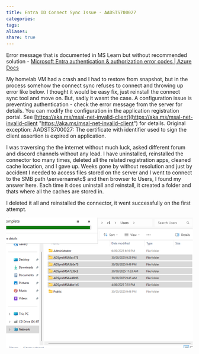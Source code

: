 ```yaml
---
title: Entra ID Connect Sync Issue - AADSTS700027
categories:
tags:
aliases:
share: true
---
```

Error message that is documented in MS Learn but without recommended solution - [Microsoft Entra authentication & authorization error codes | Azure Docs](https://docs.azure.cn/en-us/entra/identity-platform/reference-error-codes)

My homelab VM had a crash and I had to restore from snapshot, but in the process somehow the connect sync refuses to connect and throwing up error like below. I thought it would be easy fix, just reinstall the connect sync tool and move on. But, sadly it wasnt the case.
A configuration issue is preventing authentication - check the error message from the server for details. You can modify the configuration in the application registration portal. See [https://aka.ms/msal-net-invalid-client](https://aka.ms/msal-net-invalid-client "https://aka.ms/msal-net-invalid-client") for details. Original exception: AADSTS700027: The certificate with identifier used to sign the client assertion is expired on application. 

I was traversing the the internet without much luck, asked different forum and discord channels without any lead. 
I have uninstalled, reinstalled the connector too many times, deleted all the related registration apps, cleaned cache location, and I gave up. Weeks gone by without resolution and just by accident I needed to access files stored on the server and I went to connect to the SMB path \\servername\c$ and then browser to Users, I found my answer here. Each time it does uninstall and reinstall, it created a folder and thats where all the caches are stored in. 

I deleted it all and reinstalled the connector, it went successfully on the first attempt. 

![entra-connect-sync-users.png.png](/images/entra-connect-sync-users.png.png)